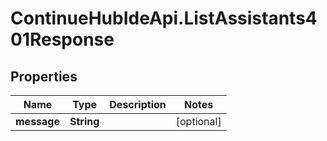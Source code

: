 # ContinueHubIdeApi.ListAssistants401Response

## Properties

Name | Type | Description | Notes
------------ | ------------- | ------------- | -------------
**message** | **String** |  | [optional] 


